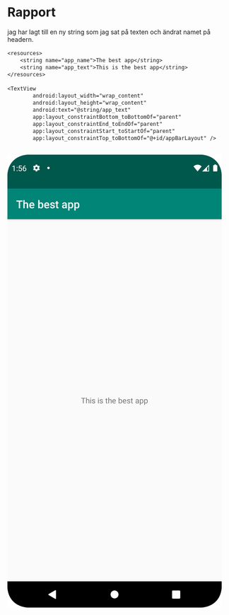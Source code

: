 
# Rapport

jag har lagt till en ny string som jag sat på texten och ändrat namet på headern.

```
<resources>
    <string name="app_name">The best app</string>
    <string name="app_text">This is the best app</string>
</resources>

<TextView
        android:layout_width="wrap_content"
        android:layout_height="wrap_content"
        android:text="@string/app_text"
        app:layout_constraintBottom_toBottomOf="parent"
        app:layout_constraintEnd_toEndOf="parent"
        app:layout_constraintStart_toStartOf="parent"
        app:layout_constraintTop_toBottomOf="@+id/appBarLayout" />
        
```


![](img.png)
